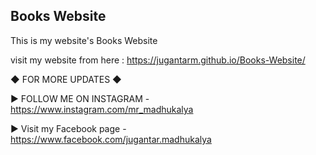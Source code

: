 ## Books Website

This is my website's Books Website

visit my website from here : https://jugantarm.github.io/Books-Website/

◆ FOR MORE UPDATES ◆

► FOLLOW ME ON INSTAGRAM - https://www.instagram.com/mr_madhukalya

► Visit my Facebook page - https://www.facebook.com/jugantar.madhukalya
